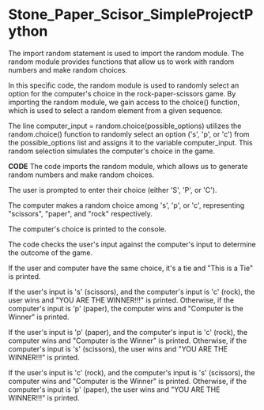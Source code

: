 # Stone_Paper_Scisor_SimpleProjectPython

The import random statement is used to import the random module. The random module provides functions that allow us to work with random numbers and make random choices.

In this specific code, the random module is used to randomly select an option for the computer's choice in the rock-paper-scissors game. By importing the random module, we gain access to the choice() function, which is used to select a random element from a given sequence.

The line computer_input = random.choice(possible_options) utilizes the random.choice() function to randomly select an option ('s', 'p', or 'c') from the possible_options list and assigns it to the variable computer_input. This random selection simulates the computer's choice in the game.

**CODE**
The code imports the random module, which allows us to generate random numbers and make random choices.

The user is prompted to enter their choice (either 'S', 'P', or 'C').

The computer makes a random choice among 's', 'p', or 'c', representing "scissors", "paper", and "rock" respectively.

The computer's choice is printed to the console.

The code checks the user's input against the computer's input to determine the outcome of the game.

If the user and computer have the same choice, it's a tie and "This is a Tie" is printed.

If the user's input is 's' (scissors), and the computer's input is 'c' (rock), the user wins and "YOU ARE THE WINNER!!!" is printed. Otherwise, if the computer's input is 'p' (paper), the computer wins and "Computer is the Winner" is printed.

If the user's input is 'p' (paper), and the computer's input is 'c' (rock), the computer wins and "Computer is the Winner" is printed. Otherwise, if the computer's input is 's' (scissors), the user wins and "YOU ARE THE WINNER!!!" is printed.

If the user's input is 'c' (rock), and the computer's input is 's' (scissors), the computer wins and "Computer is the Winner" is printed. Otherwise, if the computer's input is 'p' (paper), the user wins and "YOU ARE THE WINNER!!!" is printed.
